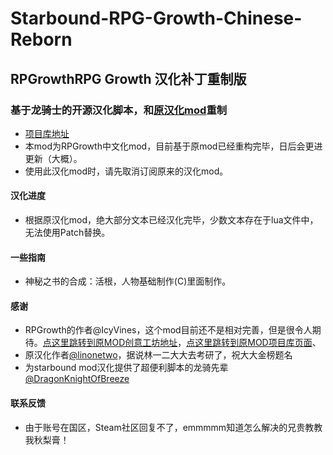 # Starbound-RPG-Growth-Chinese-Reborn
## RPGrowthRPG Growth 汉化补丁重制版 ##
### 基于龙骑士的开源汉化脚本，和[原汉化mod](https://github.com/linonetwo/Starbound-RPG-Growth-Chinese)重制
* [项目库地址](https://github.com/diskrubbish/Starbound-RPG-Growth-Chinese/commits)
* 本mod为RPGrowth中文化mod，目前基于原mod已经重构完毕，日后会更进更新（大概）。
* 使用此汉化mod时，请先取消订阅原来的汉化mod。
#### 汉化进度
* 根据原汉化mod，绝大部分文本已经汉化完毕，少数文本存在于lua文件中，无法使用Patch替换。
#### 一些指南
* 神秘之书的合成：活根，人物基础制作(C)里面制作。
#### 感谢
* RPGrowth的作者@IcyVines，这个mod目前还不是相对完善，但是很令人期待。[点这里跳转到原MOD创意工坊地址](https://steamcommunity.com/sharedfiles/filedetails/?id=1929019607)，[点这里跳转到原MOD项目库页面](https://github.com/IcyVines/Starbound-RPG-Growth)、
* 原汉化作者[@linonetwo](https://github.com/linonetwo)，据说林一二大大去考研了，祝大大金榜题名
* 为starbound mod汉化提供了超便利脚本的龙骑先辈[@DragonKnightOfBreeze](https://github.com/DragonKnightOfBreeze)
#### 联系反馈
* 由于账号在国区，Steam社区回复不了，emmmmm知道怎么解决的兄贵教教我秋梨膏！









